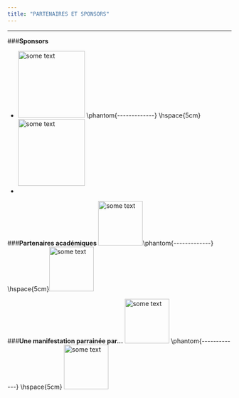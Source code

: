 ```yaml
---
title: "PARTENAIRES ET SPONSORS"
---
```


***

###**Sponsors**

- <img src="http://angletr2017.com/FIG/Capionis.png" alt="some text"
width="150" height="150"> \phantom{-------------} \hspace{5cm}<img src="http://angletr2017.com/FIG/Datacamp.png" alt="some text"
width="150" height="150">
-


###**Partenaires académiques**
<img src="http://angletr2017.com/FIG/Uppa.png" alt="some text"
width="100" height="100">\phantom{-------------} \hspace{5cm}<img src="http://angletr2017.com/FIG/Cnrs.png" alt="some text"
width="100" height="100">

  

###**Une manifestation parrainée par...**
<img src="http://angletr2017.com/FIG/sfds.png" alt="some text" width="100" height="100"> \phantom{-------------} \hspace{5cm}
<img src="http://angletr2017.com/FIG/logo-sfe-fond-blanc.jpg" alt="some text" width="100" height="100">

